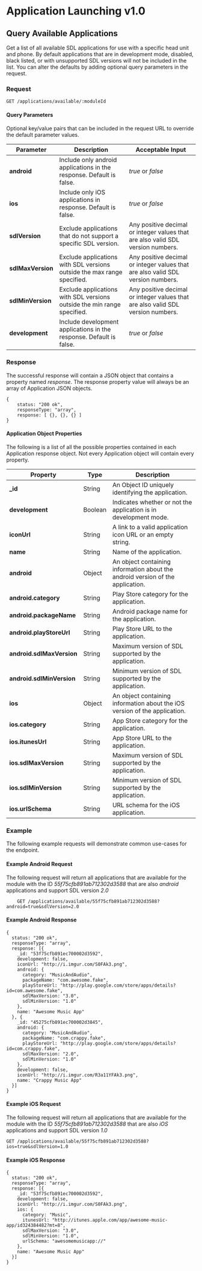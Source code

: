 # Application Launching v1.0

## Query Available Applications
Get a list of all available SDL applications for use with a specific head unit and phone.  By default applications that are in development mode, disabled, black listed, or with unsupported SDL versions will not be included in the list.  You can alter the defaults by adding optional query parameters in the request.

### Request

    GET /applications/available/:moduleId

#### Query Parameters
Optional key/value pairs that can be included in the request URL to override the default parameter values.  


| Parameter | Description | Acceptable Input |
| --------- | ----------- | ---------------- |
| **android** | Include only android applications in the response.  Default is false. | _true_ or _false_ |
| **ios** | Include only iOS applications in response. Default is false. | _true_ or _false_ |
| **sdlVersion** | Exclude applications that do not support a specific SDL version. | Any positive decimal or integer values that are also valid SDL version numbers. |
| **sdlMaxVersion** | Exclude applications with SDL versions outside the max range specified.  | Any positive decimal or integer values that are also valid SDL version numbers. |
| **sdlMinVersion** | Exclude applications with SDL versions outside the min range specified.  | Any positive decimal or integer values that are also valid SDL version numbers. |
| **development** | Include development applications in the response.  Default is false. | _true_ or _false_ |


### Response

The successful response will contain a JSON object that contains a property named _response_.  The response property value will always be an array of Application JSON objects.  

    {
        status: "200 ok",
        responseType: "array",
        response: [ {}, {}, {} ]
    }

#### Application Object Properties

The following is a list of all the possible properties contained in each Application response object.  Not every Application object will contain every property.

| Property | Type | Description |
| -------- | ---- | ----------- |
| **_id** | String | An Object ID uniquely identifying the application. |
| **development** | Boolean | Indicates whether or not the application is in development mode. |
| **iconUrl** | String | A link to a valid application icon URL or an empty string. |
| **name** | String | Name of the application. |
| **android** | Object | An object containing information about the android version of the application. |
| **android.category** | String | Play Store category for the application. |
| **android.packageName** | String | Android package name for the application. |
| **android.playStoreUrl** | String | Play Store URL to the application. |
| **android.sdlMaxVersion** | String | Maximum version of SDL supported by the application. |
| **android.sdlMinVersion** | String | Minimum version of SDL supported by the application. |
| **ios** | Object | An object containing information about the iOS version of the application. |
| **ios.category** | String | App Store category for the application. |
| **ios.itunesUrl** | String | App Store URL to the application. |
| **ios.sdlMaxVersion** | String | Maximum version of SDL supported by the application. |
| **ios.sdlMinVersion** | String | Minimum version of SDL supported by the application. |
| **ios.urlSchema** | String | URL schema for the iOS application. |

### Example
The following example requests will demonstrate common use-cases for the endpoint.

#### Example Android Request

The following request will return all applications that are available for the module with the ID _55f75cfb891ab712302d3588_ that are also _android_ applications and support SDL version _2.0_

        GET /applications/available/55f75cfb891ab712302d3588?android=true&sdlVersion=2.0

#### Example Android Response

    {
      status: "200 ok",
      responseType: "array",
      response: [{
        _id: "53f75cfb891ec700002d3592",
        development: false,
        iconUrl: "http://i.imgur.com/S0FAk3.png",
        android: {
          category: "MusicAndAudio",
          packageName: "com.awesome.fake",
          playStoreUrl: "http://play.google.com/store/apps/details?id=com.awesome.fake",
          sdlMaxVersion: "3.0",
          sdlMinVersion: "1.0"
        },
        name: "Awesome Music App"
      }, {
        _id: "45275cfb891ec700002d3845",
        android: {
          category: "MusicAndAudio",
          packageName: "com.crappy.fake",
          playStoreUrl: "http://play.google.com/store/apps/details?id=com.crappy.fake",
          sdlMaxVersion: "2.0",
          sdlMinVersion: "1.0"
        },
        development: false,
        iconUrl: "http://i.imgur.com/R3a11YFAk3.png",
        name: "Crappy Music App"
      }]
    }

#### Example iOS Request

The following request will return all applications that are available for the module with the ID _55f75cfb891ab712302d3588_ that are also _iOS_ applications and support SDL version _1.0_

    GET /applications/available/55f75cfb891ab712302d3588?ios=true&sdlVersion=1.0

#### Example iOS Response

    {
      status: "200 ok",
      responseType: "array",
      response: [{
        _id: "53f75cfb891ec700002d3592",
        development: false,
        iconUrl: "http://i.imgur.com/S0FAk3.png",
        ios: {
          category: "Music",
          itunesUrl: "http://itunes.apple.com/app/awesome-music-app/id324384482?mt=8",
          sdlMaxVersion: "3.0",
          sdlMinVersion: "1.0",
          urlSchema: "awesomemusicapp://"
        },
        name: "Awesome Music App"
      }]
    }
